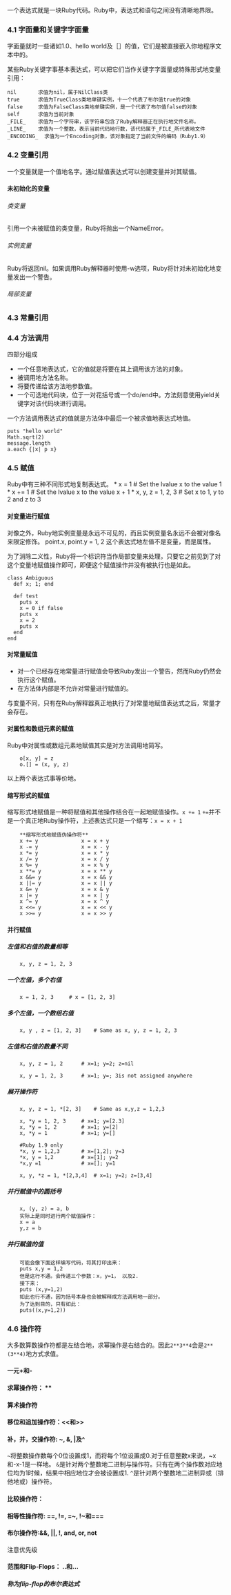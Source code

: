 一个表达式就是一块Ruby代码。Ruby中，表达式和语句之间没有清晰地界限。

### 4.1 字面量和关键字字面量
字面量就时一些诸如1.0、hello world及［］的值，它们是被直接嵌入你地程序文本中的。

某些Ruby关键字事基本表达式，可以把它们当作关键字字面量或特殊形式地变量引用：

    nil       求值为nil，属于NilClass类
    true      求值为TrueClass类地单键实例，十一个代表了布尔值true的对象
    false     求值为FalseClass类地单键实例，是一个代表了布尔值false的对象
    self      求值为当前对象
    _FILE_    求值为一个字符串，该字符串包含了Ruby解释器正在执行地文件名称。
    _LINE_    求值为一个整数，表示当前代码地行数，该代码属于_FILE_所代表地文件
    _ENCODING_  求值为一个Encoding对象，该对象指定了当前文件的编码（Ruby1.9）

### 4.2 变量引用
一个变量就是一个值地名字。通过赋值表达式可以创建变量并对其赋值。

#### 未初始化的变量
###### 类变量
  引用一个未被赋值的类变量，Ruby将抛出一个NameError。
###### 实例变量
  Ruby将返回nil。如果调用Ruby解释器时使用-w选项，Ruby将针对未初始化地变量发出一个警告。
###### 局部变量
  
### 4.3 常量引用
### 4.4 方法调用
四部分组成
* 一个任意地表达式，它的值就是将要在其上调用该方法的对象。
* 被调用地方法名称。
* 将要传递给该方法地参数值。
* 一个可选地代码块，位于一对花括号或一个do/end中。方法刻意使用yield关键字对该代码块进行调用。

一个方法调用表达式的值就是方法体中最后一个被求值地表达式地值。

    puts "hello world"
    Math.sqrt(2)
    message.length
    a.each {|x| p x}

### 4.5 赋值
Ruby中有三种不同形式地复制表达式。
    * x = 1             # Set the lvalue x to the value 1
    * x += 1            # Set the lvalue x to the value x + 1
    * x, y, z = 1, 2, 3 # Set x to 1, y to 2 and z to 3

#### 对变量进行赋值
对像之外，Ruby地实例变量是永远不可见的，而且实例变量名永远不会被对像名来限定修饰。
    point.x, point.y = 1, 2
    这个表达式地左值不是变量，而是属性。

为了消除二义性，Ruby将一个标识符当作局部变量来处理，只要它之前见到了对这个变量地赋值操作即可，即便这个赋值操作并没有被执行也是如此。

    class Ambiguous
      def x; 1; end

      def test
        puts x
        x = 0 if false
        puts x
        x = 2
        puts x
      end
    end

#### 对常量赋值

* 对一个已经存在地常量进行赋值会导致Ruby发出一个警告，然而Ruby仍然会执行这个赋值。
* 在方法体内部是不允许对常量进行赋值的。

与变量不同，只有在Ruby解释器真正地执行了对常量地赋值表达式之后，常量才会存在。

#### 对属性和数组元素的赋值
Ruby中对属性或数组元素地赋值其实是对方法调用地简写。

        o[x, y] = z
        o.[] = (x, y, z)

以上两个表达式事等价地。

#### 缩写形式的赋值
缩写形式地赋值是一种将赋值和其他操作结合在一起地赋值操作。`x += 1`
`+=`并不是一个真正地Ruby操作符，上述表达式只是一个缩写：`x = x + 1`

        **缩写形式地赋值伪操作符**
        x += y              x = x + y
        x -= y              x = x - y
        x *= y              x = x * y
        x /= y              x = x / y
        x %= y              x = x % y
        x **= y             x = x ** y
        x &&= y             x = x && y
        x ||= y             x = x || y
        x &= y              x = x & y
        x |= y              x = x | y
        x ^= y              x = x ^ y
        x <<= y             x = x << y
        x >>= y             x = x >> y

#### 并行赋值
##### 左值和右值的数量相等

        x, y, z = 1, 2, 3

##### 一个左值，多个右值
        
        x = 1, 2, 3     # x = [1, 2, 3]

##### 多个左值，一个数组右值
        
        x, y , z = [1, 2, 3]    # Same as x, y, z = 1, 2, 3

##### 左值和右值的数量不同

        x, y, z = 1, 2      # x=1; y=2; z=nil

        x, y = 1, 2, 3      # x=1; y=; 3is not assigned anywhere

##### 展开操作符
        
        x, y, z = 1, *[2, 3]    # Same as x,y,z = 1,2,3

        x, *y = 1, 2, 3     # x=1; y=[2.3]
        x, *y = 1, 2        # x=1; y=[2]
        x, *y = 1           # x=1; y=[]

        #Ruby 1.9 only
        *x, y = 1,2,3       # x=[1,2]; y=3
        *x, y = 1,2         # x=[1]; y=2
        *x,y =1             # x=[]; y=1

        x, y, *z = 1, *[2,3,4]  # x=1; y=2; z=[3,4]

##### 并行赋值中的圆括号

        x, (y, z) = a, b
        实际上是同时进行两个赋值操作：
        x = a
        y,z = b

##### 并行赋值的值
        
        可能会像下面这样编写代码，将其打印出来：
        puts x,y = 1,2
        但是这行不通。会传递三个参数：x，y=1， 以及2.
        接下来：
        puts (x,y=1,2)
        如此也行不通，因为括号本身也会被解释成方法调用地一部分。
        为了达到目的，只有如此：
        puts((x,y=1,2))

### 4.6 操作符
大多数算数操作符都是左结合地，求幂操作是右结合的。因此`2**3**4`会是`2**(3**4)`地方式求值。

#### 一元+和-
#### 求幂操作符： **
#### 算术操作符
#### 移位和追加操作符：<<和>>
#### 补，并，交操作符: ~, &, |及^
`~`将整数操作数每个0位设置成1，而将每个1位设置成0.对于任意整数x来说，~x和-x-1是一样地。
`&`是针对两个整数地二进制与操作符。只有在两个操作数对应地位均为1时候，结果中相应地位才会被设置成1.
`^`是针对两个整数地二进制异或（排他地或）操作符。

#### 比较操作符：
#### 相等性操作符: ==, !=, =~, !~和===
#### 布尔操作符:&&, ||, !, and, or, not
注意优先级

#### 范围和Flip-Flops： ..和...
##### 称为flip-flop的布尔表达式
